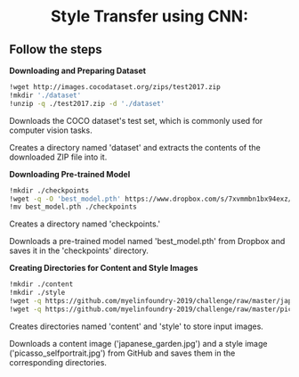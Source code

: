 <h1 align="center">Style Transfer using CNN:</h1>

## Follow the steps 
**Downloading and Preparing Dataset**

```bash
!wget http://images.cocodataset.org/zips/test2017.zip
!mkdir './dataset'
!unzip -q ./test2017.zip -d './dataset'
```
Downloads the COCO dataset's test set, which is commonly used for computer vision tasks.

Creates a directory named 'dataset' and extracts the contents of the downloaded ZIP file into it.

**Downloading Pre-trained Model**

```bash
!mkdir ./checkpoints
!wget -q -O 'best_model.pth' https://www.dropbox.com/s/7xvmmbn1bx94exz/best_model.pth?dl=1
!mv best_model.pth ./checkpoints
```
Creates a directory named 'checkpoints.'

Downloads a pre-trained model named 'best_model.pth' from Dropbox and saves it in the 'checkpoints' directory.

**Creating Directories for Content and Style Images**


```bash
!mkdir ./content
!mkdir ./style
!wget -q https://github.com/myelinfoundry-2019/challenge/raw/master/japanese_garden.jpg -P './content'
!wget -q https://github.com/myelinfoundry-2019/challenge/raw/master/picasso_selfportrait.jpg -P './style'
```
Creates directories named 'content' and 'style' to store input images.

Downloads a content image ('japanese_garden.jpg') and a style image ('picasso_selfportrait.jpg') from GitHub and saves them in the corresponding directories.
